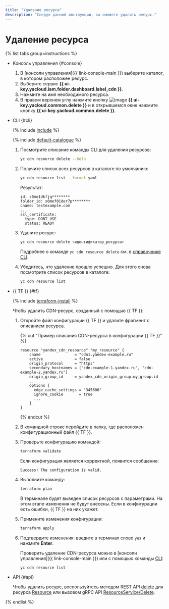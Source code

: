 ```yaml
---
title: "Удаление ресурса"
description: "Следуя данной инструкции, вы сможете удалить ресурс."
---
```


# Удаление ресурса

{% list tabs group=instructions %}

- Консоль управления {#console}

  1. В [консоли управления]({{ link-console-main }}) выберите каталог, в котором расположен ресурс.
  1. Выберите сервис **{{ ui-key.yacloud.iam.folder.dashboard.label_cdn }}**.
  1. Нажмите на имя необходимого ресурса.
  1. В правом верхнем углу нажмите кнопку ![image](../../../_assets/console-icons/trash-bin.svg) **{{ ui-key.yacloud.common.delete }}** и в открывшемся окне нажмите кнопку **{{ ui-key.yacloud.common.delete }}**.

- CLI {#cli}

  {% include [include](../../../_includes/cli-install.md) %}

  {% include [default-catalogue](../../../_includes/default-catalogue.md) %}

  1. Посмотрите описание команды CLI для удаления ресурсов:

     ```bash
     yc cdn resource delete --help
     ```

  1. Получите список всех ресурсов в каталоге по умолчанию:

     ```bash
     yc cdn resource list --format yaml
     ```

     Результат:

     ```text
     id: s0me1dkfjq********
     folder_id: s0mef01der7p********
     cname: testexample.com
     ...
     ssl_certificate:
       type: DONT_USE
       status: READY
     ```

  1. Удалите ресурс:

     ```bash
     yc cdn resource delete <идентификатор_ресурса>
     ```

     Подробнее о команде `yc cdn resource delete`  см. в [справочнике CLI](../../../cli/cli-ref/managed-services/cdn/resource/delete.md).
  1. Убедитесь, что удаление прошло успешно. Для этого снова посмотрите список ресурсов в каталоге:

     ```bash
     yc cdn resource list
     ```

- {{ TF }} {#tf}

  {% include [terraform-install](../../../_includes/terraform-install.md) %}

  Чтобы удалить CDN-ресурс, созданный с помощью {{ TF }}:
  1. Откройте файл конфигурации {{ TF }} и удалите фрагмент с описанием ресурса.

     {% cut "Пример описания CDN-ресурса в конфигурации {{ TF }}" %}

     ```hcl
     resource "yandex_cdn_resource" "my_resource" {
         cname               = "cdn1.yandex-example.ru"
         active              = false
         origin_protocol     = "https"
         secondary_hostnames = ["cdn-example-1.yandex.ru", "cdn-example-2.yandex.ru"]
         origin_group_id     = yandex_cdn_origin_group.my_group.id
         ...
         options {
           edge_cache_settings = "345600"
           ignore_cookie       = true
           ...
         }
     }
     ```

     {% endcut %}

  1. В командной строке перейдите в папку, где расположен конфигурационный файл {{ TF }}.
  1. Проверьте конфигурацию командой:

     ```bash
     terraform validate
     ```

     Если конфигурация является корректной, появится сообщение:

     ```text
     Success! The configuration is valid.
     ```

  1. Выполните команду:

     ```bash
     terraform plan
     ```

     В терминале будет выведен список ресурсов с параметрами. На этом этапе изменения не будут внесены. Если в конфигурации есть ошибки, {{ TF }} на них укажет.
  1. Примените изменения конфигурации:

     ```bash
     terraform apply
     ```

  1. Подтвердите изменения: введите в терминал слово `yes` и нажмите **Enter**.

     Проверить удаление CDN-ресурса можно в [консоли управления]({{ link-console-main }}) или с помощью команды [CLI](../../../cli/quickstart.md):

     ```bash
     yc cdn resource list
     ```

- API {#api}

  Чтобы удалить ресурс, воспользуйтесь методом REST API [delete](../../api-ref/Resource/delete.md) для ресурса [Resource](../../api-ref/Resource/index.md) или вызовом gRPC API [ResourceService/Delete](../../api-ref/grpc/resource_service.md#Delete).

{% endlist %}